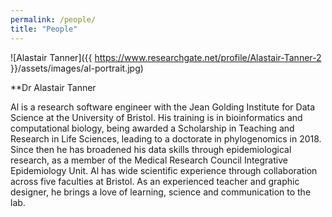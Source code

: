 ```yaml
---
permalink: /people/
title: "People"
---
```


![Alastair Tanner]({{ https://www.researchgate.net/profile/Alastair-Tanner-2 }}/assets/images/al-portrait.jpg)

**Dr Alastair Tanner

Al is a research software engineer with the Jean Golding Institute for Data Science at the University of Bristol. His training is in bioinformatics and computational biology, being awarded a Scholarship in Teaching and Research in Life Sciences, leading to a doctorate in phylogenomics in 2018. Since then he has broadened his data skills through epidemiological research, as a member of the Medical Research Council Integrative Epidemiology Unit. Al has wide scientific experience through collaboration across five faculties at Bristol. As an experienced teacher and graphic designer, he brings a love of learning, science and communication to the lab.
